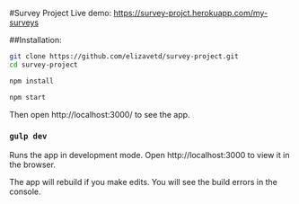 #Survey Project
Live demo: https://survey-projct.herokuapp.com/my-surveys

##Installation:

```sh
git clone https://github.com/elizavetd/survey-project.git
cd survey-project

npm install

npm start
```

Then open http://localhost:3000/ to see the app.

### `gulp dev`

Runs the app in development mode.
Open http://localhost:3000 to view it in the browser.

The app will rebuild if you make edits.
You will see the build errors in the console.
